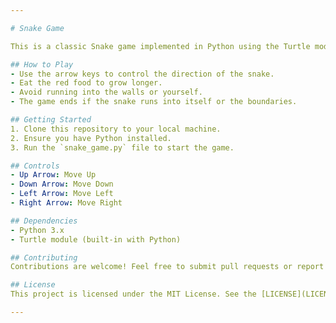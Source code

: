 ```yaml
---

# Snake Game

This is a classic Snake game implemented in Python using the Turtle module.

## How to Play
- Use the arrow keys to control the direction of the snake.
- Eat the red food to grow longer.
- Avoid running into the walls or yourself.
- The game ends if the snake runs into itself or the boundaries.

## Getting Started
1. Clone this repository to your local machine.
2. Ensure you have Python installed.
3. Run the `snake_game.py` file to start the game.

## Controls
- Up Arrow: Move Up
- Down Arrow: Move Down
- Left Arrow: Move Left
- Right Arrow: Move Right

## Dependencies
- Python 3.x
- Turtle module (built-in with Python)

## Contributing
Contributions are welcome! Feel free to submit pull requests or report any issues.

## License
This project is licensed under the MIT License. See the [LICENSE](LICENSE) file for details.

---
```


